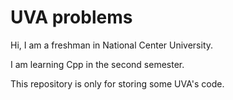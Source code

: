 # UVA problems
Hi, I am a freshman in National Center University.

I am learning Cpp in the second semester.

This repository is only for storing some UVA's code. 
